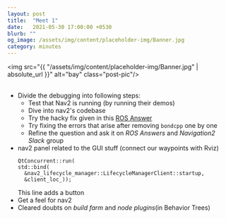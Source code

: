 ```yaml
---
layout: post
title:  "Meet 1"
date:   2021-05-30 17:00:00 +0530
blurb: ""
og_image: /assets/img/content/placeholder-img/Banner.jpg
category: minutes
---
```


<img src="{{ "/assets/img/content/placeholder-img/Banner.jpg" | absolute_url }}" alt="bay" class="post-pic"/>
<br />
<br />


- Divide the debugging into following steps:
    + Test that Nav2 is running (by running their demos)
    + Dive into nav2's codebase
    + Try the hacky fix given in this [ROS Answer](https://answers.ros.org/question/367929/compilation-error-master-branch-navigation2/)
    + Try fixing the errors that arise after removing `bondcpp` one by one
    + Refine the question and ask it on *ROS Answers* and *Navigation2 Slack* group
- nav2 panel related to the GUI stuff (connect our waypoints with Rviz)
    ```
    QtConcurrent::run(
    std::bind(
      &nav2_lifecycle_manager::LifecycleManagerClient::startup,
      &client_loc_));
    ```
    This line adds a button
- Get a feel for nav2
- Cleared doubts on *build farm* and *node plugins*(in Behavior Trees)

